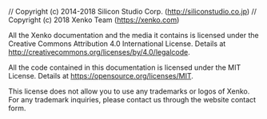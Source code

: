 // Copyright (c) 2014-2018 Silicon Studio Corp. (http://siliconstudio.co.jp)
// Copyright (c) 2018 Xenko Team (https://xenko.com)

All the Xenko documentation and the media it contains is licensed under the 
Creative Commons Attribution 4.0 International License. 
Details at http://creativecommons.org/licenses/by/4.0/legalcode.

All the code contained in this documentation is licensed under the MIT License.
Details at https://opensource.org/licenses/MIT.

This license does not allow you to use any trademarks or logos of Xenko.
For any trademark inquiries, please contact us through the website contact form.